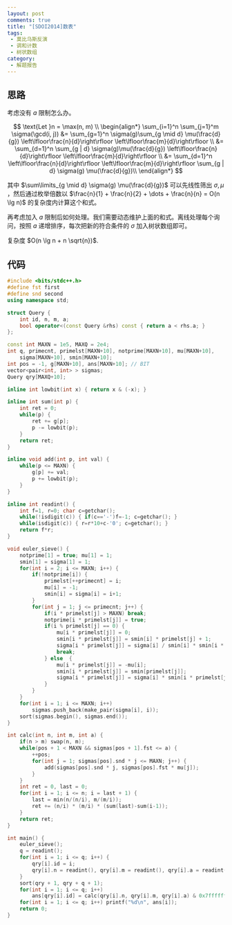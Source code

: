 ```yaml
---
layout: post
comments: true
title: "[SDOI2014]数表"
tags:
 - 莫比乌斯反演
 - 调和计数
 - 树状数组
category:
 - 解题报告
---
```


## 思路

考虑没有 $a$ 限制怎么办。

$$
\text{Let }n = \max(n, m) \\
\begin{align*}
\sum_{i=1}^n \sum_{j=1}^m \sigma(\gcd(i, j)) &= \sum_{g=1}^n \sigma(g)\sum_{g \mid d} \mu(\frac{d}{g}) \left\lfloor\frac{n}{d}\right\rfloor \left\lfloor\frac{m}{d}\right\rfloor \\
&= \sum_{d=1}^n \sum_{g | d} \sigma(g)\mu(\frac{d}{g}) \left\lfloor\frac{n}{d}\right\rfloor \left\lfloor\frac{m}{d}\right\rfloor \\
&= \sum_{d=1}^n \left\lfloor\frac{n}{d}\right\rfloor \left\lfloor\frac{m}{d}\right\rfloor \sum_{g | d} \sigma(g) \mu(\frac{d}{g})\\
\end{align*}
$$

其中 $\sum\limits_{g \mid d} \sigma(g) \mu(\frac{d}{g})$ 可以先线性筛出 $\sigma, \mu$ ，然后通过枚举倍数以 $\frac{n}{1} + \frac{n}{2} + \dots + \frac{n}{n} = O(n \lg n)$ 的复杂度内计算这个和式。

再考虑加入 $a$ 限制后如何处理。我们需要动态维护上面的和式。离线处理每个询问，按照 $a$ 递增排序，每次把新的符合条件的 $\sigma$ 加入树状数组即可。

复杂度 $O(n \lg n + n \sqrt{n})$.

## 代码

```cpp
#include <bits/stdc++.h>
#define fst first
#define snd second
using namespace std;

struct Query {
    int id, n, m, a;
    bool operator<(const Query &rhs) const { return a < rhs.a; }
};

const int MAXN = 1e5, MAXQ = 2e4;
int q, primecnt, primelst[MAXN+10], notprime[MAXN+10], mu[MAXN+10], 
    sigma[MAXN+10], smin[MAXN+10];
int pos = -1, g[MAXN+10], ans[MAXN+10]; // BIT
vector<pair<int, int> > sigmas;
Query qry[MAXQ+10];

inline int lowbit(int x) { return x & (-x); }

inline int sum(int p) {
    int ret = 0;
    while(p) {
        ret += g[p];
        p -= lowbit(p);
    }
    return ret;
}

inline void add(int p, int val) {
    while(p <= MAXN) {
        g[p] += val;
        p += lowbit(p);
    }
}

inline int readint() {
    int f=1, r=0; char c=getchar();
    while(!isdigit(c)) { if(c=='-')f=-1; c=getchar(); }
    while(isdigit(c)) { r=r*10+c-'0'; c=getchar(); }
    return f*r;
}

void euler_sieve() {
    notprime[1] = true; mu[1] = 1;
    smin[1] = sigma[1] = 1;
    for(int i = 2; i <= MAXN; i++) {
        if(!notprime[i]) {
            primelst[++primecnt] = i;
            mu[i] = -1;
            smin[i] = sigma[i] = i+1;
        }
        for(int j = 1; j <= primecnt; j++) {
            if(i * primelst[j] > MAXN) break;
            notprime[i * primelst[j]] = true;
            if(i % primelst[j] == 0) {
                mu[i * primelst[j]] = 0;
                smin[i * primelst[j]] = smin[i] * primelst[j] + 1;
                sigma[i * primelst[j]] = sigma[i] / smin[i] * smin[i * primelst[j]];
                break;
            } else  {
                mu[i * primelst[j]] = -mu[i];
                smin[i * primelst[j]] = smin[primelst[j]];
                sigma[i * primelst[j]] = sigma[i] * smin[i * primelst[j]];
            }
        }
    }
    for(int i = 1; i <= MAXN; i++)
        sigmas.push_back(make_pair(sigma[i], i));
    sort(sigmas.begin(), sigmas.end());
}

int calc(int n, int m, int a) {
    if(n > m) swap(n, m);
    while(pos + 1 < MAXN && sigmas[pos + 1].fst <= a) {
        ++pos;
        for(int j = 1; sigmas[pos].snd * j <= MAXN; j++) {
            add(sigmas[pos].snd * j, sigmas[pos].fst * mu[j]);
        }
    }
    int ret = 0, last = 0;
    for(int i = 1; i <= n; i = last + 1) {
        last = min(n/(n/i), m/(m/i));
        ret += (n/i) * (m/i) * (sum(last)-sum(i-1));
    }
    return ret;
}

int main() {
    euler_sieve();
    q = readint();
    for(int i = 1; i <= q; i++) {
        qry[i].id = i;
        qry[i].n = readint(), qry[i].m = readint(), qry[i].a = readint();
    }
    sort(qry + 1, qry + q + 1);
    for(int i = 1; i <= q; i++)
        ans[qry[i].id] = calc(qry[i].n, qry[i].m, qry[i].a) & 0x7fffffff;
    for(int i = 1; i <= q; i++) printf("%d\n", ans[i]);
    return 0;
}
```